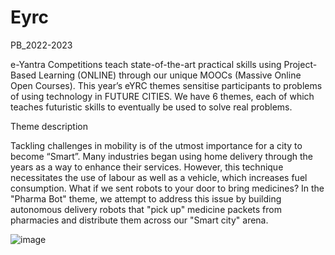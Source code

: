 # Eyrc
PB_2022-2023

e-Yantra Competitions teach state-of-the-art practical skills using Project-Based Learning (ONLINE) through our unique MOOCs (Massive Online Open Courses). This year’s eYRC themes sensitise participants to problems of using technology in FUTURE CITIES. We have 6 themes, each of which teaches futuristic skills to eventually be used to solve real problems.

Theme description

Tackling challenges in mobility is of the utmost importance for a city to become “Smart”. Many industries began using home delivery through the years as a way to enhance their services. 
However, this technique necessitates the use of labour as well as a vehicle, which increases fuel consumption. What if we sent robots to your door to bring medicines?
In the "Pharma Bot" theme, we attempt to address this issue by building autonomous delivery robots that "pick up" medicine packets from pharmacies and distribute them across our "Smart city"
arena.

![image](https://user-images.githubusercontent.com/104312598/217016936-608371c0-a2d6-46cd-b69e-b1515a352219.png)

